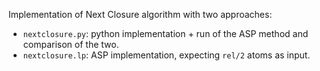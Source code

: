 
Implementation of Next Closure algorithm with two approaches:

- `nextclosure.py`: python implementation + run of the ASP method and comparison of the two.
- `nextclosure.lp`: ASP implementation, expecting `rel/2` atoms as input.
